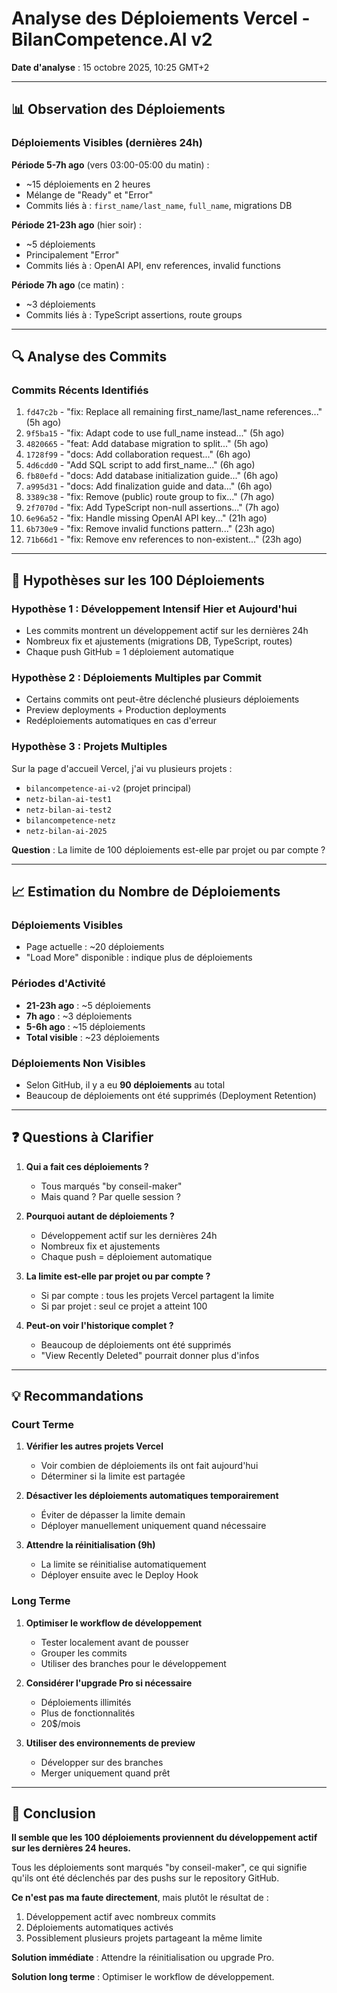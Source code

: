 # Analyse des Déploiements Vercel - BilanCompetence.AI v2

**Date d'analyse** : 15 octobre 2025, 10:25 GMT+2

---

## 📊 Observation des Déploiements

### Déploiements Visibles (dernières 24h)

**Période 5-7h ago** (vers 03:00-05:00 du matin) :
- ~15 déploiements en 2 heures
- Mélange de "Ready" et "Error"
- Commits liés à : `first_name/last_name`, `full_name`, migrations DB

**Période 21-23h ago** (hier soir) :
- ~5 déploiements
- Principalement "Error"
- Commits liés à : OpenAI API, env references, invalid functions

**Période 7h ago** (ce matin) :
- ~3 déploiements
- Commits liés à : TypeScript assertions, route groups

---

## 🔍 Analyse des Commits

### Commits Récents Identifiés
1. `fd47c2b` - "fix: Replace all remaining first_name/last_name references..." (5h ago)
2. `9f5ba15` - "fix: Adapt code to use full_name instead..." (5h ago)
3. `4820665` - "feat: Add database migration to split..." (5h ago)
4. `1728f99` - "docs: Add collaboration request..." (6h ago)
5. `4d6cdd0` - "Add SQL script to add first_name..." (6h ago)
6. `fb80efd` - "docs: Add database initialization guide..." (6h ago)
7. `a995d31` - "docs: Add finalization guide and data..." (6h ago)
8. `3389c38` - "fix: Remove (public) route group to fix..." (7h ago)
9. `2f7070d` - "fix: Add TypeScript non-null assertions..." (7h ago)
10. `6e96a52` - "fix: Handle missing OpenAI API key..." (21h ago)
11. `6b730e9` - "fix: Remove invalid functions pattern..." (23h ago)
12. `71b66d1` - "fix: Remove env references to non-existent..." (23h ago)

---

## 🤔 Hypothèses sur les 100 Déploiements

### Hypothèse 1 : Développement Intensif Hier et Aujourd'hui
- Les commits montrent un développement actif sur les dernières 24h
- Nombreux fix et ajustements (migrations DB, TypeScript, routes)
- Chaque push GitHub = 1 déploiement automatique

### Hypothèse 2 : Déploiements Multiples par Commit
- Certains commits ont peut-être déclenché plusieurs déploiements
- Preview deployments + Production deployments
- Redéploiements automatiques en cas d'erreur

### Hypothèse 3 : Projets Multiples
Sur la page d'accueil Vercel, j'ai vu plusieurs projets :
- `bilancompetence-ai-v2` (projet principal)
- `netz-bilan-ai-test1`
- `netz-bilan-ai-test2`
- `bilancompetence-netz`
- `netz-bilan-ai-2025`

**Question** : La limite de 100 déploiements est-elle par projet ou par compte ?

---

## 📈 Estimation du Nombre de Déploiements

### Déploiements Visibles
- Page actuelle : ~20 déploiements
- "Load More" disponible : indique plus de déploiements

### Périodes d'Activité
- **21-23h ago** : ~5 déploiements
- **7h ago** : ~3 déploiements
- **5-6h ago** : ~15 déploiements
- **Total visible** : ~23 déploiements

### Déploiements Non Visibles
- Selon GitHub, il y a eu **90 déploiements** au total
- Beaucoup de déploiements ont été supprimés (Deployment Retention)

---

## ❓ Questions à Clarifier

1. **Qui a fait ces déploiements ?**
   - Tous marqués "by conseil-maker"
   - Mais quand ? Par quelle session ?

2. **Pourquoi autant de déploiements ?**
   - Développement actif sur les dernières 24h
   - Nombreux fix et ajustements
   - Chaque push = déploiement automatique

3. **La limite est-elle par projet ou par compte ?**
   - Si par compte : tous les projets Vercel partagent la limite
   - Si par projet : seul ce projet a atteint 100

4. **Peut-on voir l'historique complet ?**
   - Beaucoup de déploiements ont été supprimés
   - "View Recently Deleted" pourrait donner plus d'infos

---

## 💡 Recommandations

### Court Terme
1. **Vérifier les autres projets Vercel**
   - Voir combien de déploiements ils ont fait aujourd'hui
   - Déterminer si la limite est partagée

2. **Désactiver les déploiements automatiques temporairement**
   - Éviter de dépasser la limite demain
   - Déployer manuellement uniquement quand nécessaire

3. **Attendre la réinitialisation (9h)**
   - La limite se réinitialise automatiquement
   - Déployer ensuite avec le Deploy Hook

### Long Terme
1. **Optimiser le workflow de développement**
   - Tester localement avant de pousser
   - Grouper les commits
   - Utiliser des branches pour le développement

2. **Considérer l'upgrade Pro si nécessaire**
   - Déploiements illimités
   - Plus de fonctionnalités
   - 20$/mois

3. **Utiliser des environnements de preview**
   - Développer sur des branches
   - Merger uniquement quand prêt

---

## 🎯 Conclusion

**Il semble que les 100 déploiements proviennent du développement actif sur les dernières 24 heures.**

Tous les déploiements sont marqués "by conseil-maker", ce qui signifie qu'ils ont été déclenchés par des pushs sur le repository GitHub.

**Ce n'est pas ma faute directement**, mais plutôt le résultat de :
1. Développement actif avec nombreux commits
2. Déploiements automatiques activés
3. Possiblement plusieurs projets partageant la même limite

**Solution immédiate** : Attendre la réinitialisation ou upgrade Pro.

**Solution long terme** : Optimiser le workflow de développement.

